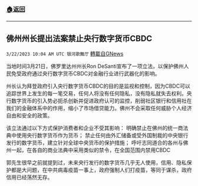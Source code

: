 ###  [:house:返回](README.md)
---


## 佛州州长提出法案禁止央行数字货币CBDC
`3/22/2023 10:04 AM UTC 银河歌舞厅` [轉載自GNews](https://gnews.org/articles/1035725)

当地时间3月21日，佛罗里达州州长Ron DeSanti宣布了一项立法，以保护佛州人民免受政府通过央行数字货币CBDC对金融行业进行武器化的影响。

州长认为拜登政府引入央行数字货币CBDC的目的是监视和控制，因为CBDC可以追踪世界上发生的每一笔交易，任何人将没有任何隐私，没有隐私就失去权利。央行数字货币的引入势必扼杀创新并促进政府认可的监控，削弱社区银行和信用社在我们的金融体系中的作用，缩小了市场借贷能力。佛州不会采取任何威胁个人经济自由和安全的政策。

该立法通过以下方式保护消费者和企业不受其影响：
明确禁止在佛州的统一商法典中使用央行数字货币作为货币；
禁止任何由外汇储备或受外国制裁的中央银行发行的数字货币，建立针对全球中央货币的保护措施；
呼吁志同道合的各州与佛州一起，在各自的商业法典中采用类似的禁令，在全国范围内禁用CBDC

郭先生很早之前就提到过，未来央行发行的数字货币几乎无人使用，信用、隐私保护都是大问题，在中共病毒疫苗一事上，政府强制人们打疫苗，等同于谋杀，政府信用已经荡然无存。
